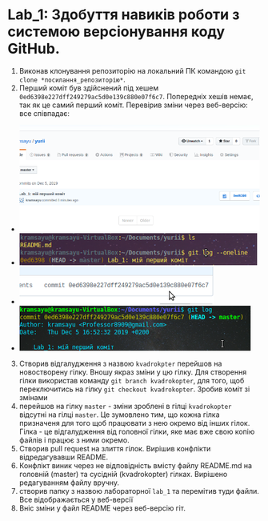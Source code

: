 # Lab_1: Здобуття навиків роботи з системою версіонування коду GitHub.

1. Виконав клонування репозиторію на локальний ПК командою `git clone *посилання_репозиторію*`.
2. Перший коміт був здійснений під хешем `0ed6398e227dff249279ac5d0e139c880e07f6c7`. Попередніх хешів немає, так як це самий перший коміт. Перевірив зміни через веб-версію: все співпадає:
- ![](img/webv.png)
- ![](img/localv.png)
- ![](img/fullhashweb.png)
- ![](img/fullhashlocal.png)
3. Створив відгалудження з назвою `kvadrokpter` перейшов на новостворену гілку. Вношу якраз зміни у цю гілку. Для створення гілки використав команду `git branch kvadrokopter`, для того, щоб переключитись на гілку `git checkout kvadrokopter`. Зробив коміт зі змінами
4. перейшов на гілку `master` - зміни зроблені в гілці `kvadrokopter` відсутні на гілці `master`. Це зумовлено тим, що кожна гілка призначеня для того щоб працювати з нею окремо від інших гілок. Гілка - це відгалудження від головної гілки, яке має вже свою копію файлів і працює з ними окремо.
5. Створив pull request на злиття гілок. Вирішив конфлікти відредагувавши README.
6. Конфлікт виник через не відповідність вмісту файлу README.md на головній (master) та сусідній (kvadrokopter) гілках. Вирішено редагуванням файлу вручну. 
7. створив папку з назвою лабораторної `lab_1` та перемітив туди файли. Все відображається у веб-версії
8. Вніс зміни у файл README через веб-версію гіт.
